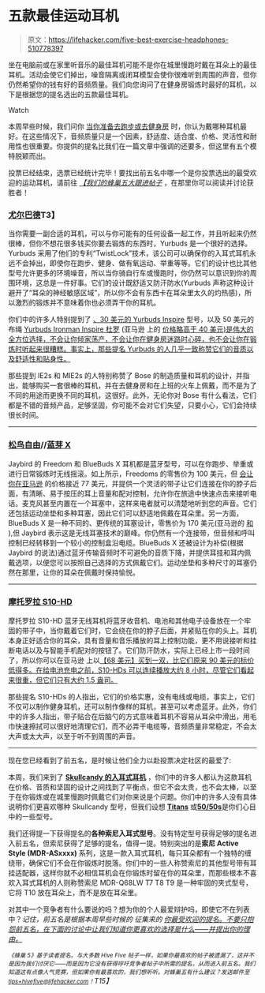 # 五款最佳运动耳机

> 原文：<https://lifehacker.com/five-best-exercise-headphones-510778397>

坐在电脑前或在家里听音乐的最佳耳机可能不是你在城里慢跑时戴在耳朵上的最佳耳机。活动会使它们掉出，噪音隔离或闭耳模型会使你很难听到周围的声音，但你仍然希望你的钱有好的音频质量。我们向您询问了在健身房锻炼时最好的耳机，以下是根据您的提名选出的五款最佳耳机。

Watch

本周早些时候，我们问你 [当你准备去跑步或去健身房](https://lifehacker.com/best-exercise-headphones-510360315) 时，你认为戴哪种耳机最好。在这些情况下，音频质量只是一个因素，舒适度、适合度、价格、灵活性和耐用性也很重要。你提供的提名比我们在一篇文章中强调的还要多，但这里有五个模特脱颖而出。

投票已经结束，选票已经统计完毕！要找出前五名中哪一个是你投票选出的最受欢迎的运动耳机，请前往 [*【我们的蜂巢五大跟进帖子*](https://lifehacker.com/most-popular-exercise-headphones-bose-ie2-mie2-sie2-in-511189389) ，在那里你可以阅读并讨论获胜者！

### [尤尔巴德](http://yurbuds.com/)T3】

当你需要一副合适的耳机，可以与你可能有的任何设备一起工作，并且听起来仍然很棒，但你不想花很多钱买你要去锻炼的东西时，Yurbuds 是一个很好的选择。Yurbuds 采用了他们的专利“TwistLock”技术，该公司可以确保你的入耳式耳机永远不会掉出，即使你在跑步、健身、做有氧运动、举重等等。它们的设计也比其他型号允许更多的环境噪音，所以当你骑自行车或慢跑时，你仍然可以意识到你的周围环境，这总是一件好事。它们的设计既舒适又防汗防水(Yurbuds 声称这种设计避开了“耳朵的神经敏感区域”，所以你不会有东西卡在耳朵里太久的灼热感)，所以激烈的锻炼并不意味着你也必须弄干你的耳机。

你们中的许多人特别提到了 [、30 美元的 Yurbuds Inspire](http://yurbuds.com/products/performance-fit/inspire/) 型号，以及 50 美元的布绳 [Yurbuds Ironman Inspire 杜罗](http://yurbuds.com/products/performance-fit/inspire-duro/) (亚马逊 上的 [价格略高于 40 美元)是伟大的全方位选择，不会让你倾家荡产，不会让你在健身房迷路时心碎，也不会让你在锻炼时听起来很糟糕。事实上，那些提名 Yurbuds 的人几乎一致称赞它们的音质以及舒适性和贴身性。](http://www.amazon.com/electronics/dp/B00413XA3G?asc_campaign=InlineText&asc_refurl=https://lifehacker.com/five-best-exercise-headphones-510778397&asc_source=&tag=kinjalifehackerlink-20)

那些提到 IE2s 和 MIE2s 的人特别称赞了 Bose 的制造质量和耳机的设计，并指出，能够购买一套很棒的耳机，并在去健身房和在上班的火车上佩戴，而不是为了不同的用途而更换不同的耳机，这很好。此外，无论你对 Bose 有什么看法，它们都是不错的音频产品，足够坚固，你可能不会对它们失望，只要小心，它们会持续很长时间。

* * *

### [松鸟自由](http://www.jaybirdgear.com/freedom-bluetooth-headphones/)//[蓝芽 X](http://www.jaybirdgear.com/bluebuds-x-bluetooth-headphones/)

Jaybird 的 Freedom 和 BlueBuds X 耳机都是蓝牙型号，可以在你跑步、举重或进行日常锻炼时无线摇滚。如上所示，Freedoms 的零售价为 100 美元，但 [会让你在亚马逊](https://www.amazon.com/dp/B005B28DOM?asc_campaign=InlineText&asc_refurl=https://lifehacker.com/five-best-exercise-headphones-510778397&asc_source=&linkCode=ogi&psc=1&smid=A1HE6GNSF8Y91G&tag=kinjalifehackerlink-20&th=1) 的价格接近 77 美元，并提供一个灵活的带子让它们连接在你的脖子后面，有清晰、易于按压的耳上音量和配对控制，允许你在旅途中快速点击来接听电话。麦克风甚至内置在一个耳塞中，这样来电者就可以清楚地听到您的声音。它们还包括运动坐垫和多种耳塞，因此它们可以舒适地佩戴在耳朵里。另一方面，BlueBuds X 是一种不同的、更传统的耳塞设计，零售价为 170 美元(亚马逊的 [和](http://www.amazon.com/JayBird-BlueBuds-Sport-Bluetooth-Headphones/dp/B00AIRUOI8?asc_campaign=InlineText&asc_refurl=https://lifehacker.com/five-best-exercise-headphones-510778397&asc_source=&tag=kinjalifehackerlink-20) ),但 Jaybird 表示这是无线耳塞技术的巅峰。你仍然有一个连接带，但音频和呼叫控制已经转移到一个较小的控制盒沿电缆。BlueBuds X 还被设计为补偿(根据 Jaybird 的说法)通过蓝牙传输音频时不可避免的音质下降，并提供耳挂和耳内佩戴选项，以便您可以按照自己选择的方式佩戴它们。运动坐垫和多种尺寸的耳塞仍然在那里，让你的耳朵在佩戴时保持愉悦。

* * *

### [摩托罗拉 S10-HD](http://www.motorola.com/on/demandware.store/Sites-Motorola_CA-EN-Site/default/Product-Show?pid=72308)

摩托罗拉 S10-HD 蓝牙无线耳机将蓝牙收音机、电池和其他电子设备放在一个牢固的带子中，当你戴着它们时，它会绕在你的脖子后面，并紧贴在你的头上。耳机本身正好适合你的耳朵，具有音量和音乐播放的耳上控制功能，更不用说接听和挂断电话以及与智能手机配对的按钮了。它们防汗防水，实际上已经上市一段时间了，所以你可以在亚马逊 上以[【68 美元】买到一双，比它们原来 90 美元的标价低得多。在给电池充电之前，S10-HDs 可以连续播放大约 8 小时，尽管它们看起来很重，但它们只有大约 1.5 盎司。](http://www.amazon.com/Motorola-S10-HD-Bluetooth-Stereo-Headphones/dp/B004BHCSQC?asc_campaign=InlineText&asc_refurl=https://lifehacker.com/five-best-exercise-headphones-510778397&asc_source=&tag=kinjalifehackerlink-20)

那些提名 S10-HDs 的人指出，它们的价格实惠，没有电线或电缆，事实上，它们不仅可以制作健身耳机，还可以制作像样的耳机，甚至可以考虑蓝牙。此外，你们中的许多人指出，带子贴合在后脑勺的方式意味着耳机不容易从耳朵中滑出，用毛巾快速擦拭可以很好地清理它们，而不必弄干电缆等，音频质量非常稳定，不会太大声或太大声，以至于听不到周围的声音。

* * *

现在您已经看到了前五名，是时候让他们全力以赴投票决定社区的最爱了:

本周，我们来到了 [**Skullcandy 的入耳式耳机**](http://www.skullcandy.com/shop/headphones/earphones-and-earbuds) ，你们中的许多人都认为这款耳机在价格、音质和坚固的设计之间找到了平衡点，但它不会太贵，也不会太棒，以至于在你锻炼或在城里慢跑时佩戴它们对你来说是个问题。你们中的许多人没有具体说明你们更喜欢哪种 Skullcandy 型号，但我们设想 [**Titans**](http://www.skullcandy.com/shop/headphones/earphones-and-earbuds/titan) 或[**50/50s**](http://www.skullcandy.com/shop/headphones/earphones-and-earbuds/50-50)是你们心目中的一些型号。

我们还得提一下获得提名的**各种索尼入耳式型号**。没有特定型号获得足够的提名进入前五名，但索尼获得了足够的提名，值得一提。特别突出的是**索尼 Active Style (MDR-ASxxxx)** 系列，这是一款入耳式耳机，每只耳朵都有一个独特的缠绕带，确保它们不会在你锻炼时脱落。你们中的一些人称赞索尼的其他型号带有耳挂适配器，这样你就不必相信耳机会在你锻炼时留在你的耳朵里，而那些根本不喜欢入耳式耳机的人则称赞索尼 MDR-Q68LW T7 T8 T9 是一种牢固的夹式型号，它将 T10 放在耳朵上，而不是放在耳朵里。

对其中一个竞争者有什么要说的吗？想为你的个人最爱辩护吗，即使它不在列表中？*记住，前五名是根据本周早些时候的* *征集来的* [*你最受欢迎的提名。不要只抱怨前五名，在下面的讨论中让我们知道你更喜欢的选择是什么——并提出你的理由。*](https://lifehacker.com/best-exercise-headphones-510360315)

*<small>《蜂巢 5》基于读者提名。与大多数 Hive Five 帖子一样，如果你最喜欢的帖子被遗漏了，这并不是因为我们讨厌它——而是因为它没有获得呼吁竞争者帖子中所需的提名，从而进入前五名。我们知道这有点像人气竞赛，但如果你有最喜欢的，我们想听听。对蜂巢五有什么建议？发送邮件至</small>*[*<small>tips+hivefive@lifehacker.com</small>*](mailto:tips+hivefive@lifehacker.com)*<small>！</small>T15】*